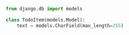 <!--todo-model-start-->

```python
from django.db import models

class TodoItem(models.Model):
    text = models.CharField(max_length=255)
```

<!--todo-model-end-->
